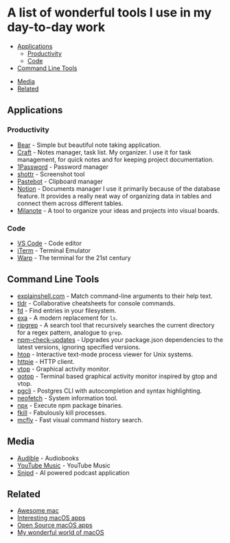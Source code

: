 # A list of wonderful tools I use in my day-to-day work

- [Applications](#applications)
  - [Productivity](#productivity)
  - [Code](#code)
  <!-- - [Design](#design) -->
- [Command Line Tools](#command-line-apps)
<!-- - [iOS](#my-wonderful-world-of-ios-) -->
- [Media](#media)
- [Related](#related)

## Applications
### Productivity

- [Bear](https://bear.app/) - Simple but beautiful note taking application.
- [Craft](https://www.craft.do/) - Notes manager, task list. My organizer. I use it for task management, for quick notes and for keeping project documentation.
- [1Password](https://1password.com) - Password manager
- [shottr](https://shottr.cc/) - Screenshot tool
- [Pastebot](https://tapbots.com/pastebot/) - Clipboard manager
- [Notion](https://www.notion.so/) - Documents manager I use it primarily because of the database feature. It provides a really neat way of organizing data in tables and connect them across different tables.
- [Milanote](https://milanote.com/) - A tool to organize your ideas and projects into visual boards.

### Code

- [VS Code](https://github.com/Microsoft/vscode) - Code editor
- [iTerm](https://www.iterm2.com/) - Terminal Emulator
- [Warp](https://www.warp.dev/) - The terminal for the 21st century

<!-- ### Design -->

## Command Line Tools

- [explainshell.com](https://github.com/idank/explainshell) - Match command-line arguments to their help text.
- [tldr](https://github.com/tldr-pages/tldr) - Collaborative cheatsheets for console commands.
- [fd](https://github.com/sharkdp/fd) - Find entries in your filesystem.
- [exa](https://github.com/ogham/exa) - A modern replacement for `ls`.
- [ripgrep](https://github.com/BurntSushi/ripgrep/) - A search tool that recursively searches the current directory for a regex pattern, analogue to `grep`.
- [npm-check-updates](https://www.npmjs.com/package/npm-check-updates) - Upgrades your package.json dependencies to the latest versions, ignoring specified versions.
- [htop](https://github.com/hishamhm/htop) - Interactive text-mode process viewer for Unix systems.
- [httpie](https://github.com/jakubroztocil/httpie) - HTTP client.
- [vtop](https://github.com/MrRio/vtop) - Graphical activity monitor.
- [gotop](https://github.com/cjbassi/gotop) - Terminal based graphical activity monitor inspired by gtop and vtop.
- [pgcli](https://github.com/dbcli/pgcli) - Postgres CLI with autocompletion and syntax highlighting.
- [neofetch](https://github.com/dylanaraps/neofetch) - System information tool.
- [npx](https://github.com/zkat/npx) - Execute npm package binaries.
- [fkill](https://github.com/sindresorhus/fkill-cli) - Fabulously kill processes.
- [mcfly](https://github.com/cantino/mcfly) - Fast visual command history search.

<!-- ## Chrome Extensions -->
## Media
- [Audible](https://www.audible.com/) - Audiobooks
- [YouTube Music](https://music.youtube.com/) - YouTube Music
- [Snipd](https://www.snipd.com/) - AI powered podcast application

## Related

- [Awesome mac](https://github.com/jaywcjlove/awesome-mac)
- [Interesting macOS apps](https://github.com/learn-anything/macos-apps)
- [Open Source macOS apps](https://github.com/serhii-londar/open-source-mac-os-apps)
- [My wonderful world of macOS](https://github.com/nikitavoloboev/my-mac-os/blob/master/readme.md)
